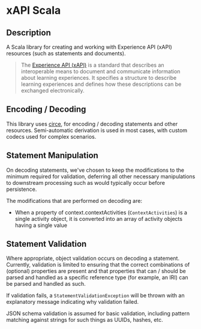 # xAPI Scala

## Description

A Scala library for creating and working with Experience API (xAPI) resources (such as statements
and documents).

> The [Experience API (xAPI)](https://xapi.ieee-saopen.org/) is a standard that describes an
> interoperable means to document and communicate information about learning experiences. It
> specifies a structure to describe learning experiences and defines how these descriptions can be
> exchanged electronically.

## Encoding / Decoding

This library uses [circe](https://circe.github.io/circe/), for encoding / decoding statements and
other resources. Semi-automatic derivation is used in most cases, with custom codecs used for
complex scenarios.

## Statement Manipulation

On decoding statements, we've chosen to keep the modifications to the minimum required for
validation, deferring all other necessary manipulations to downstream processing such as would
typically occur before persistence.

The modifications that are performed on decoding are:

* When a property of context.contextActivities (`ContextActivities`) is a single activity object, it
  is converted into an array of activity objects having a single value

## Statement Validation

Where appropriate, object validation occurs on decoding a statement. Currently, validation is
limited to ensuring that the correct combinations of (optional) properties are present and that
properties that can / should be parsed and handled as a specific reference type (for example, an
IRI) can be parsed and handled as such.

If validation fails, a `StatementValidationException` will be thrown with an explanatory message
indicating why validation failed.

JSON schema validation is assumed for basic validation, including pattern matching against strings
for such things as UUIDs, hashes, etc.